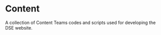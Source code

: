 Content
=======

A collection of Content Teams codes and scripts used for developing the DSE website.
